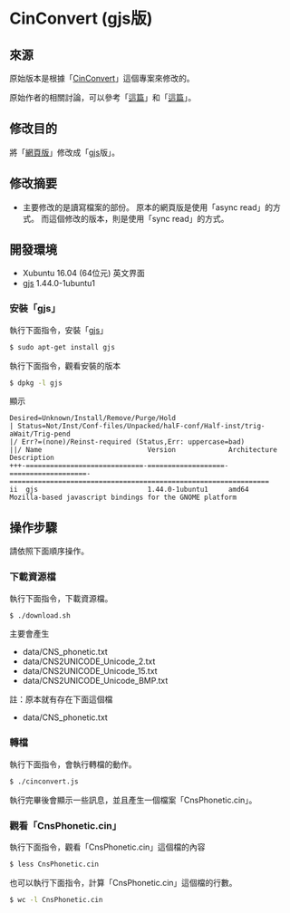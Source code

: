 # CinConvert (gjs版)

## 來源

原始版本是根據「[CinConvert](https://github.com/ren1244/CinConvert)」這個專案來修改的。

原始作者的相關討論，可以參考「[這篇](https://www.ubuntu-tw.org/modules/newbb/viewtopic.php?post_id=354600#forumpost354600)」和「[這篇](https://www.ubuntu-tw.org/modules/newbb/viewtopic.php?post_id=354546#forumpost354546)」。

## 修改目的

將「[網頁版](https://github.com/ren1244/CinConvert/blob/master/FileRead.js)」修改成「[gjs](https://wiki.gnome.org/Projects/Gjs)版」。

## 修改摘要

* 主要修改的是讀寫檔案的部份。
原本的網頁版是使用「async read」的方式。
而這個修改的版本，則是使用「sync read」的方式。


## 開發環境

* Xubuntu 16.04 (64位元) 英文界面
* [gjs](http://packages.ubuntu.com/xenial/gjs) 1.44.0-1ubuntu1


### 安裝「gjs」

執行下面指令，安裝「[gjs](http://packages.ubuntu.com/xenial/gjs)」

``` sh
$ sudo apt-get install gjs
```

執行下面指令，觀看安裝的版本

``` sh
$ dpkg -l gjs
```

顯示

```
Desired=Unknown/Install/Remove/Purge/Hold
| Status=Not/Inst/Conf-files/Unpacked/halF-conf/Half-inst/trig-aWait/Trig-pend
|/ Err?=(none)/Reinst-required (Status,Err: uppercase=bad)
||/ Name                          Version             Architecture        Description
+++-=============================-===================-===================-================================================================
ii  gjs                           1.44.0-1ubuntu1     amd64               Mozilla-based javascript bindings for the GNOME platform

```


## 操作步驟

請依照下面順序操作。

### 下載資源檔

執行下面指令，下載資源檔。

``` sh
$ ./download.sh
```

主要會產生

* data/CNS_phonetic.txt
* data/CNS2UNICODE_Unicode_2.txt
* data/CNS2UNICODE_Unicode_15.txt
* data/CNS2UNICODE_Unicode_BMP.txt

註：原本就有存在下面這個檔

* data/CNS_phonetic.txt

### 轉檔

執行下面指令，會執行轉檔的動作。

``` sh
$ ./cinconvert.js
```

執行完畢後會顯示一些訊息，並且產生一個檔案「CnsPhonetic.cin」。


### 觀看「CnsPhonetic.cin」

執行下面指令，觀看「CnsPhonetic.cin」這個檔的內容

``` sh
$ less CnsPhonetic.cin
```

也可以執行下面指令，計算「CnsPhonetic.cin」這個檔的行數。

``` sh
$ wc -l CnsPhonetic.cin
```
